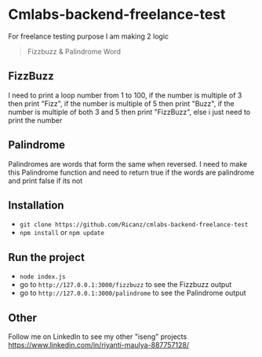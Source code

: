 # Cmlabs-backend-freelance-test
For freelance testing purpose
I am making 2 logic 
> Fizzbuzz & Palindrome Word


## FizzBuzz
I need to print a loop number from 1 to 100,
if the number is multiple of 3 then print "Fizz",
if the number is multiple of 5 then print "Buzz",
if the number is multiple of both 3 and 5 then print "FizzBuzz",
else i just need to print the number

## Palindrome
Palindromes are words that form the same when reversed.
I need to make this Palindrome function and need to return true if the words are palindrome and print false if its not

## Installation

- `git clone https://github.com/Ricanz/cmlabs-backend-freelance-test`
- `npm install` or `npm update`

## Run the project
- `node index.js`
- go to `http://127.0.0.1:3000/fizzbuzz` to see the Fizzbuzz output
- go to `http://127.0.0.1:3000/palindrome` to see the Palindrome output

## Other
Follow me on LinkedIn to see my other "iseng" projects
https://www.linkedin.com/in/riyanti-maulya-887757128/



